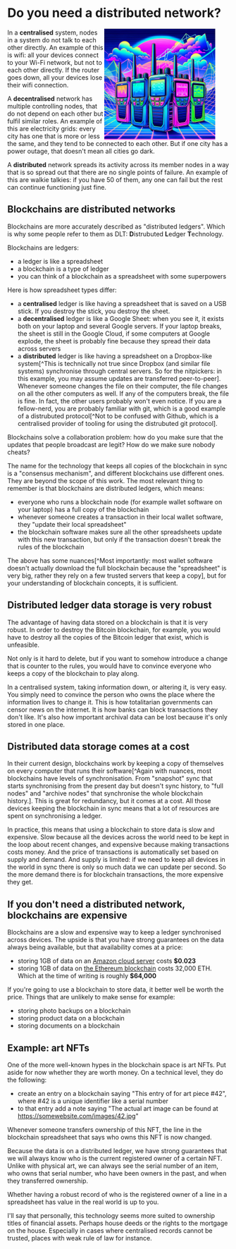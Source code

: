 # Do you need a distributed network?

<img src="./assets/illustrations/walkie-talkies.png" alt="Walkie talkies" style="width: 50%; margin-right: 2rem; float: right;">

In a **centralised** system, nodes in a system do not talk to each other directly. An example of this is wifi: all your devices connect to your Wi-Fi network, but not to each other directly. If the router goes down, all your devices lose their wifi connection.

A **decentralised** network has multiple controlling nodes, that do not depend on each other but fulfil similar roles. An example of this are electricity grids: every city has one that is more or less the same, and they tend to be connected to each other. But if one city has a power outage, that doesn't mean all cities go dark.

A **distributed** network spreads its activity across its member nodes in a way that is so spread out that there are no single points of failure. An example of this are walkie talkies: if you have 50 of them, any one can fail but the rest can continue functioning just fine.

## Blockchains are distributed networks

Blockchains are more accurately described as "distributed ledgers". Which is why some people refer to them as DLT: **D**istrubuted **L**edger **T**echnology.

Blockchains are ledgers:

- a ledger is like a spreadsheet
- a blockchain is a type of ledger
- you can think of a blockchain as a spreadsheet with some superpowers

Here is how spreadsheet types differ:

- a **centralised** ledger is like having a spreadsheet that is saved on a USB stick. If you destroy the stick, you destroy the sheet.
- a **decentralised** ledger is like a Google Sheet: when you see it, it exists both on your laptop and several Google servers. If your laptop breaks, the sheet is still in the Google Cloud, if some computers at Google explode, the sheet is probably fine because they spread their data across servers
- a **distributed** ledger is like having a spreadsheet on a Dropbox-like system[^This is technically not true since Dropbox (and similar file systems) synchronise through central servers. So for the nitpickers: in this example, you may assume updates are transferred peer-to-peer]. Whenever someone changes the file on their computer, the file changes on all the other computers as well. If any of the computers break, the file is fine. In fact, the other users probably won't even notice. If you are a fellow-nerd, you are probably familiar with git, which is a good example of a distrubuted protocol[^Not to be confused with Github, which is a centralised provider of tooling for using the distrubuted git protocol].

Blockchains solve a collaboration problem: how do you make sure that the updates that people broadcast are legit? How do we make sure nobody cheats?

The name for the technology that keeps all copies of the blockchain in sync is a "consensus mechanism", and different blockchains use different ones. They are beyond the scope of this work. The most relevant thing to remember is that blockchains are distributed ledgers, which means:

- everyone who runs a blockchain node (for example wallet software on your laptop) has a full copy of the blockchain
- whenever someone creates a transaction in their local wallet software, they "update their local spreadsheet"
- the blockchain software makes sure all the other spreadsheets update with this new transaction, but only if the transaction doesn't break the rules of the blockchain

The above has some nuances[^Most importantly: most wallet software doesn't actually download the full blockchain because the "spreadsheet" is very big, rather they rely on a few trusted servers that keep a copy], but for your understanding of blockchain concepts, it is sufficient.

## Distributed ledger data storage is very robust

The advantage of having data stored on a blockchain is that it is very robust. In order to destroy the Bitcoin blockchain, for example, you would have to destroy all the copies of the Bitcoin ledger that exist, which is unfeasible.

Not only is it hard to delete, but if you want to somehow introduce a change that is counter to the rules, you would have to convince everyone who keeps a copy of the blockchain to play along.

In a centralised system, taking information down, or altering it, is very easy. You simply need to convince the person who owns the place where the information lives to change it. This is how totalitarian governments can censor news on the internet. It is how banks can block transactions they don't like. It's also how important archival data can be lost because it's only stored in one place.

## Distributed data storage comes at a cost

In their current design, blockchains work by keeping a copy of themselves on every computer that runs their software[^Again with nuances, most blockchains have levels of synchronisation. From "snapshot" sync that starts synchronising from the present day but doesn't sync history, to "full nodes" and "archive nodes" that synchronise the whole blockchain history.]. This is great for redundancy, but it comes at a cost. All those devices keeping the blockchain in sync means that a lot of resources are spent on synchronising a ledger.

In practice, this means that using a blockchain to store data is slow and expensive. Slow because all the devices across the world need to be kept in the loop about recent changes, and expensive because making transactions costs money. And the price of transactions is automatically set based on supply and demand. And supply is limited: if we need to keep all devices in the world in sync there is only so much data we can update per second. So the more demand there is for blockchain transactions, the more expensive they get.

## If you don't need a distributed network, blockchains are expensive

Blockchains are a slow and expensive way to keep a ledger synchronised across devices. The upside is that you have strong guarantees on the data always being available, but that availability comes at a price:

- storing 1GB of data on an [Amazon cloud server](https://aws.amazon.com/s3/pricing/) costs **$0.023**
- storing 1GB of data on [the Ethereum blockchain](https://ethereum.stackexchange.com/questions/872/what-is-the-cost-to-store-1kb-10kb-100kb-worth-of-data-into-the-ethereum-block) costs 32,000 ETH. Which at the time of writing is roughly **$64,000**

If you're going to use a blockchain to store data, it better well be worth the price. Things that are unlikely to make sense for example:

- storing photo backups on a blockchain
- storing product data on a blockchain
- storing documents on a blockchain

## Example: art NFTs

One of the more well-known hypes in the blockchain space is art NFTs. Put aside for now whether they are worth money. On a technical level, they do the following:

- create an entry on a blockchain saying "This entry of for art piece #42", where #42 is a unique identifier like a serial number
- to that entry add a note saying "The actual art image can be found at https://somewebsite.com/images/42.jpg"

Whenever someone transfers ownership of this NFT, the line in the blockchain spreadsheet that says who owns this NFT is now changed.

Because the data is on a distributed ledger, we have strong guarantees that we will always know who is the current registered owner of a certain NFT. Unlike with physical art, we can always see the serial number of an item, who owns that serial number, who have been owners in the past, and when they transferred ownership.

Whether having a robust record of who is the registered owner of a line in a spreadsheet has value in the real world is up to you.

I'll say that personally, this technology seems more suited to ownership titles of financial assets. Perhaps house deeds or the rights to the mortgage on the house. Especially in cases where centralised records cannot be trusted, places with weak rule of law for instance.